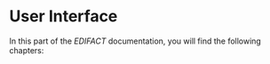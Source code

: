 # User Interface

In this part of the *EDIFACT* documentation, you will find the following chapters:
